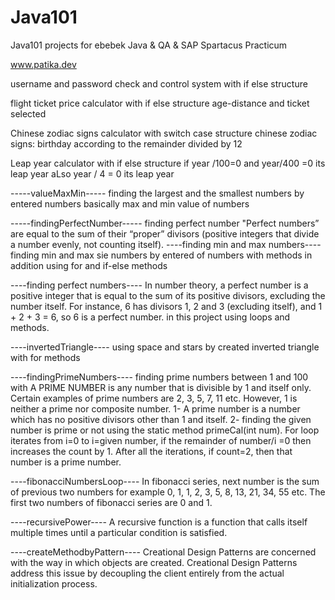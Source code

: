 # Java101
Java101 projects for ebebek Java &amp; QA &amp; SAP Spartacus Practicum

 www.patika.dev


username and password check and control system with if else structure

flight ticket price calculator with if else structure
age-distance and ticket selected

Chinese zodiac signs calculator with switch case structure 
chinese zodiac signs: birthday according to the remainder divided by 12

Leap year calculator with if else structure
if year /100=0 and year/400 =0 its leap year
aLso year / 4 = 0 its leap year

-----valueMaxMin-----
finding the largest and the smallest numbers by entered numbers
basically max and min value of numbers

-----findingPerfectNumber-----
finding perfect number
"Perfect numbers” are equal to the sum of their “proper” divisors (positive integers that divide a number evenly, not counting itself).
----finding min and max numbers----
finding min and max sie numbers by entered of numbers with methods in addition using for and if-else methods

----finding perfect numbers----
In number theory, a perfect number is a positive integer that is equal to the sum of its positive divisors, excluding the number itself. For instance, 6 has divisors 1, 2 and 3 (excluding itself), and 1 + 2 + 3 = 6, so 6 is a perfect number.
in this project using loops and methods.

----invertedTriangle----
using space and stars by created inverted triangle with for methods


----findingPrimeNumbers----
finding prime numbers between 1 and 100 with 
A PRIME NUMBER  is any number that is divisible by 1 and itself only. Certain examples of prime numbers are 2, 3, 5, 7, 11 etc. However, 1 is neither a prime nor composite number.
1- A prime number is a number which has no positive divisors other than 1 and itself.
2- finding the given number is prime or not using the static method primeCal(int num). For loop iterates from i=0 to i=given number, if the remainder of number/i =0 then increases the count by 1. After all the iterations, if count=2, then that number is a prime number.

----fibonacciNumbersLoop----
In fibonacci series, next number is the sum of previous two numbers for example 0, 1, 1, 2, 3, 5, 8, 13, 21, 34, 55 etc. The first two numbers of fibonacci series are 0 and 1.


----recursivePower----
A recursive function is a function that calls itself multiple times until a particular condition is satisfied.

----createMethodbyPattern----
Creational Design Patterns are concerned with the way in which objects are created.
Creational Design Patterns address this issue by decoupling the client entirely from the actual initialization process.










